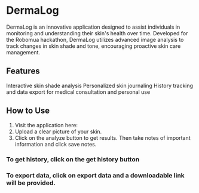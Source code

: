 # DermaLog
DermaLog is an innovative application designed to assist individuals in monitoring and understanding their skin's health over time. Developed for the Robomua hackathon, DermaLog utilizes advanced image analysis to track changes in skin shade and tone, encouraging proactive skin care management.

## Features
Interactive skin shade analysis
Personalized skin journaling
History tracking and data export for medical consultation and personal use

## How to Use
1. Visit the application here: [](https://huggingface.co/spaces/FavourJ/DermaLog)
2. Upload a clear picture of your skin.
3. Click on the analyze button to get results. Then take notes of important information and click save notes.

### To get history, click on the get history button
### To export data, click on export data and a downloadable link will be provided. 

